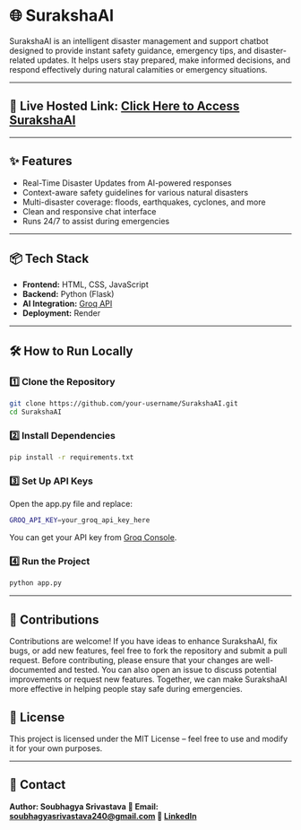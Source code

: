 # 🌐 SurakshaAI

SurakshaAI is an intelligent disaster management and support chatbot designed to provide instant safety guidance, emergency tips, and disaster-related updates. It helps users stay prepared, make informed decisions, and respond effectively during natural calamities or emergency situations.

---

## 🚀 Live Hosted Link: [Click Here to Access SurakshaAI](https://surakshaai-2g70.onrender.com/)  

---

## ✨ Features  
- Real-Time Disaster Updates from AI-powered responses  
- Context-aware safety guidelines for various natural disasters  
- Multi-disaster coverage: floods, earthquakes, cyclones, and more  
- Clean and responsive chat interface  
- Runs 24/7 to assist during emergencies  

---

## 📦 Tech Stack  
- **Frontend:** HTML, CSS, JavaScript  
- **Backend:** Python (Flask)  
- **AI Integration:** [Groq API](https://groq.com/)  
- **Deployment:** Render  

---

## 🛠️ How to Run Locally  

### 1️⃣ Clone the Repository  
```bash
git clone https://github.com/your-username/SurakshaAI.git
cd SurakshaAI
```

### 2️⃣ Install Dependencies 
```bash
pip install -r requirements.txt
```

### 3️⃣ Set Up API Keys 
Open the app.py file and replace:
```bash
GROQ_API_KEY=your_groq_api_key_here
```
You can get your API key from [Groq Console](https://console.groq.com/keys).

### 4️⃣ Run the Project 
```bash
python app.py
```
---

## 🤝 Contributions
Contributions are welcome! If you have ideas to enhance SurakshaAI, fix bugs, or add new features, feel free to fork the repository and submit a pull request. Before contributing, please ensure that your changes are well-documented and tested. You can also open an issue to discuss potential improvements or request new features. Together, we can make SurakshaAI more effective in helping people stay safe during emergencies. 

## 📜 License
This project is licensed under the MIT License – feel free to use and modify it for your own purposes.

---

## 📧 Contact
**Author: Soubhagya Srivastava
📩 Email: soubhagyasrivastava240@gmail.com
💼 [LinkedIn](https://www.linkedin.com/in/soubhagya-srivastava-611408267/)**


